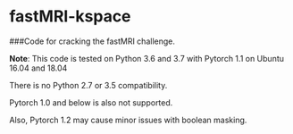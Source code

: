# fastMRI-kspace
###Code for cracking the fastMRI challenge.



**Note**: This code is tested on Python 3.6 and 3.7 with Pytorch 1.1 on Ubuntu 16.04 and 18.04 
  
There is no Python 2.7 or 3.5 compatibility. 

Pytorch 1.0 and below is also not supported.

Also, Pytorch 1.2 may cause minor issues with boolean masking.
